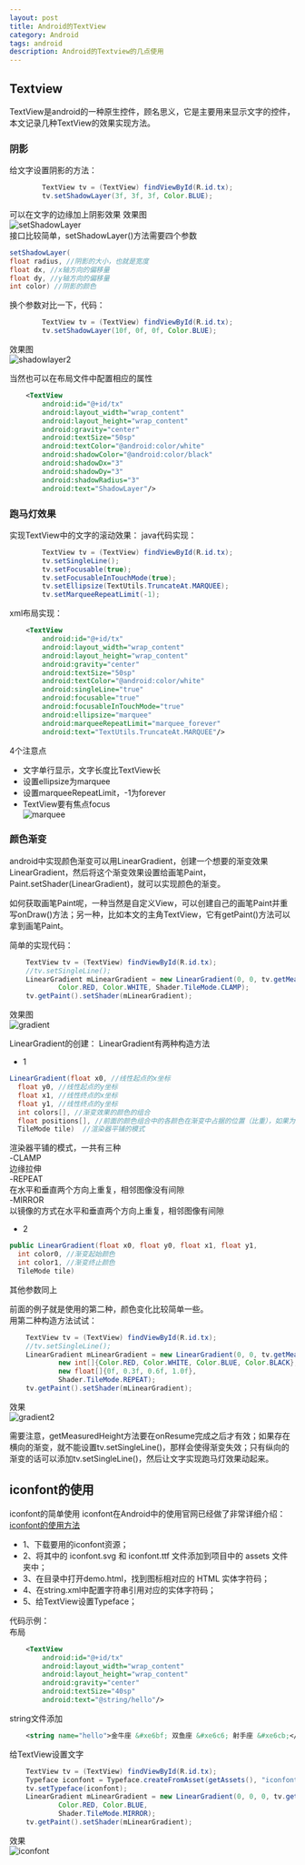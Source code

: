 ```yaml
---
layout: post
title: Android的TextView
category: Android
tags: android
description: Android的Textview的几点使用
---
```


## Textview

TextView是android的一种原生控件，顾名思义，它是主要用来显示文字的控件，本文记录几种TextView的效果实现方法。

### 阴影
给文字设置阴影的方法：
```java
        TextView tv = (TextView) findViewById(R.id.tx);
        tv.setShadowLayer(3f, 3f, 3f, Color.BLUE);
```
可以在文字的边缘加上阴影效果
效果图  
![setShadowLayer](/assets/img/shadowlayer.png)  
接口比较简单，setShadowLayer()方法需要四个参数
```java
setShadowLayer(
float radius, //阴影的大小，也就是宽度
float dx, //x轴方向的偏移量
float dy, //y轴方向的偏移量
int color) //阴影的颜色
```
换个参数对比一下，代码：
```java
        TextView tv = (TextView) findViewById(R.id.tx);
        tv.setShadowLayer(10f, 0f, 0f, Color.BLUE);
```
效果图  
![shadowlayer2](/assets/img/shadowlayer2.png)  


当然也可以在布局文件中配置相应的属性
```xml
    <TextView
        android:id="@+id/tx"
        android:layout_width="wrap_content"
        android:layout_height="wrap_content"
        android:gravity="center"
        android:textSize="50sp"
        android:textColor="@android:color/white"
        android:shadowColor="@android:color/black"
        android:shadowDx="3"
        android:shadowDy="3"
        android:shadowRadius="3"
        android:text="ShadowLayer"/>
```
### 跑马灯效果
实现TextView中的文字的滚动效果：
java代码实现：   
```java
        TextView tv = (TextView) findViewById(R.id.tx);
        tv.setSingleLine();
        tv.setFocusable(true);
        tv.setFocusableInTouchMode(true);
        tv.setEllipsize(TextUtils.TruncateAt.MARQUEE);
        tv.setMarqueeRepeatLimit(-1);
```
xml布局实现：  
```xml
    <TextView
        android:id="@+id/tx"
        android:layout_width="wrap_content"
        android:layout_height="wrap_content"
        android:gravity="center"
        android:textSize="50sp"
        android:textColor="@android:color/white"
        android:singleLine="true"
        android:focusable="true"
        android:focusableInTouchMode="true"
        android:ellipsize="marquee"
        android:marqueeRepeatLimit="marquee_forever"
        android:text="TextUtils.TruncateAt.MARQUEE"/>
```
4个注意点
- 文字单行显示，文字长度比TextView长
- 设置ellipsize为marquee
- 设置marqueeRepeatLimit，-1为forever
- TextView要有焦点focus  
![marquee](/assets/img/marquee.gif)  

### 颜色渐变
android中实现颜色渐变可以用LinearGradient，创建一个想要的渐变效果LinearGradient，然后将这个渐变效果设置给画笔Paint，Paint.setShader(LinearGradient)，就可以实现颜色的渐变。  

如何获取画笔Paint呢，一种当然是自定义View，可以创建自己的画笔Paint并重写onDraw()方法；另一种，比如本文的主角TextView，它有getPaint()方法可以拿到画笔Paint。  

简单的实现代码：
```java
    TextView tv = (TextView) findViewById(R.id.tx);
    //tv.setSingleLine();
    LinearGradient mLinearGradient = new LinearGradient(0, 0, tv.getMeasuredWidth() / 2, tv.getMeasuredHeight(),
            Color.RED, Color.WHITE, Shader.TileMode.CLAMP);
    tv.getPaint().setShader(mLinearGradient);
```
效果图  
![gradient](/assets/img/gradient1.png)

LinearGradient的创建：
LinearGradient有两种构造方法  
- 1
```java
LinearGradient(float x0, //线性起点的x坐标
  float y0, //线性起点的y坐标
  float x1, //线性终点的x坐标
  float y1, //线性终点的y坐标
  int colors[], //渐变效果的颜色的组合
  float positions[], //前面的颜色组合中的各颜色在渐变中占据的位置（比重），如果为空，则表示上述颜色的集合在渐变中均匀出现
  TileMode tile)  //渲染器平铺的模式
```
渲染器平铺的模式，一共有三种  
-CLAMP  
边缘拉伸  
-REPEAT  
在水平和垂直两个方向上重复，相邻图像没有间隙  
-MIRROR  
以镜像的方式在水平和垂直两个方向上重复，相邻图像有间隙  
- 2
```java
public LinearGradient(float x0, float y0, float x1, float y1,
  int color0, //渐变起始颜色
  int color1, //渐变终止颜色
  TileMode tile)  
```
其他参数同上  

前面的例子就是使用的第二种，颜色变化比较简单一些。  
用第二种构造方法试试：
```java
    TextView tv = (TextView) findViewById(R.id.tx);
    //tv.setSingleLine();
    LinearGradient mLinearGradient = new LinearGradient(0, 0, tv.getMeasuredWidth() / 4, tv.getMeasuredHeight() / 4,
            new int[]{Color.RED, Color.WHITE, Color.BLUE, Color.BLACK},
            new float[]{0f, 0.3f, 0.6f, 1.0f},
            Shader.TileMode.REPEAT);
    tv.getPaint().setShader(mLinearGradient);
```
效果  
![gradient2](/assets/img/gradient2.png)  

需要注意，getMeasuredHeight方法要在onResume完成之后才有效；如果存在横向的渐变，就不能设置tv.setSingleLine()，那样会使得渐变失效；只有纵向的渐变的话可以添加tv.setSingleLine()，然后让文字实现跑马灯效果动起来。

## iconfont的使用
iconfont的简单使用
iconfont在Android中的使用官网已经做了非常详细介绍：
[iconfont的使用方法](http://www.iconfont.cn/help/detail?helptype=code)

- 1、下载要用的iconfont资源；
- 2、将其中的 iconfont.svg 和 iconfont.ttf 文件添加到项目中的 assets 文件夹中；
- 3、在目录中打开demo.html，找到图标相对应的 HTML 实体字符码；
- 4、在string.xml中配置字符串引用对应的实体字符码；
- 5、给TextView设置Typeface；

代码示例：  
布局
```xml
    <TextView
        android:id="@+id/tx"
        android:layout_width="wrap_content"
        android:layout_height="wrap_content"
        android:gravity="center"
        android:textSize="40sp"
        android:text="@string/hello"/>
```
string文件添加
```xml
    <string name="hello">金牛座 &#xe6bf; 双鱼座 &#xe6c6; 射手座 &#xe6cb;</string>
```
给TextView设置文字
```java
    TextView tv = (TextView) findViewById(R.id.tx);
    Typeface iconfont = Typeface.createFromAsset(getAssets(), "iconfont.ttf");
    tv.setTypeface(iconfont);
    LinearGradient mLinearGradient = new LinearGradient(0, 0, 0, tv.getMeasuredHeight() / 4,
            Color.RED, Color.BLUE,
            Shader.TileMode.MIRROR);
    tv.getPaint().setShader(mLinearGradient);
```
效果  
![iconfont](/assets/img/iconfont.png)  
